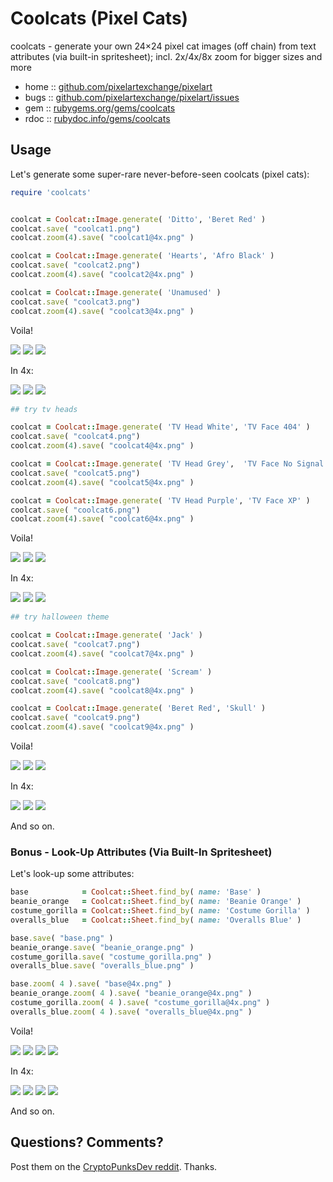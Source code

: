 # Coolcats (Pixel Cats)

coolcats - generate your own 24×24 pixel cat images (off chain) from text attributes (via built-in spritesheet); incl. 2x/4x/8x zoom for bigger sizes and more



* home  :: [github.com/pixelartexchange/pixelart](https://github.com/pixelartexchange/pixelart)
* bugs  :: [github.com/pixelartexchange/pixelart/issues](https://github.com/pixelartexchange/pixelart/issues)
* gem   :: [rubygems.org/gems/coolcats](https://rubygems.org/gems/coolcats)
* rdoc  :: [rubydoc.info/gems/coolcats](http://rubydoc.info/gems/coolcats)




##  Usage

Let's generate some super-rare never-before-seen
coolcats (pixel cats):

```ruby
require 'coolcats'


coolcat = Coolcat::Image.generate( 'Ditto', 'Beret Red' )
coolcat.save( "coolcat1.png")
coolcat.zoom(4).save( "coolcat1@4x.png" )

coolcat = Coolcat::Image.generate( 'Hearts', 'Afro Black' )
coolcat.save( "coolcat2.png")
coolcat.zoom(4).save( "coolcat2@4x.png" )

coolcat = Coolcat::Image.generate( 'Unamused' )
coolcat.save( "coolcat3.png")
coolcat.zoom(4).save( "coolcat3@4x.png" )
```

Voila!

![](https://github.com/pixelartexchange/pixelart/raw/master/coolcats/i/coolcat1.png)
![](https://github.com/pixelartexchange/pixelart/raw/master/coolcats/i/coolcat2.png)
![](https://github.com/pixelartexchange/pixelart/raw/master/coolcats/i/coolcat3.png)

In 4x:

![](https://github.com/pixelartexchange/pixelart/raw/master/coolcats/i/coolcat1@4x.png)
![](https://github.com/pixelartexchange/pixelart/raw/master/coolcats/i/coolcat2@4x.png)
![](https://github.com/pixelartexchange/pixelart/raw/master/coolcats/i/coolcat3@4x.png)



```ruby
## try tv heads

coolcat = Coolcat::Image.generate( 'TV Head White', 'TV Face 404' )
coolcat.save( "coolcat4.png")
coolcat.zoom(4).save( "coolcat4@4x.png" )

coolcat = Coolcat::Image.generate( 'TV Head Grey',  'TV Face No Signal' )
coolcat.save( "coolcat5.png")
coolcat.zoom(4).save( "coolcat5@4x.png" )

coolcat = Coolcat::Image.generate( 'TV Head Purple', 'TV Face XP' )
coolcat.save( "coolcat6.png")
coolcat.zoom(4).save( "coolcat6@4x.png" )
```

Voila!

![](https://github.com/pixelartexchange/pixelart/raw/master/coolcats/i/coolcat4.png)
![](https://github.com/pixelartexchange/pixelart/raw/master/coolcats/i/coolcat5.png)
![](https://github.com/pixelartexchange/pixelart/raw/master/coolcats/i/coolcat6.png)

In 4x:

![](https://github.com/pixelartexchange/pixelart/raw/master/coolcats/i/coolcat4@4x.png)
![](https://github.com/pixelartexchange/pixelart/raw/master/coolcats/i/coolcat5@4x.png)
![](https://github.com/pixelartexchange/pixelart/raw/master/coolcats/i/coolcat6@4x.png)



```ruby
## try halloween theme

coolcat = Coolcat::Image.generate( 'Jack' )
coolcat.save( "coolcat7.png")
coolcat.zoom(4).save( "coolcat7@4x.png" )

coolcat = Coolcat::Image.generate( 'Scream' )
coolcat.save( "coolcat8.png")
coolcat.zoom(4).save( "coolcat8@4x.png" )

coolcat = Coolcat::Image.generate( 'Beret Red', 'Skull' )
coolcat.save( "coolcat9.png")
coolcat.zoom(4).save( "coolcat9@4x.png" )
```

Voila!

![](https://github.com/pixelartexchange/pixelart/raw/master/coolcats/i/coolcat7.png)
![](https://github.com/pixelartexchange/pixelart/raw/master/coolcats/i/coolcat8.png)
![](https://github.com/pixelartexchange/pixelart/raw/master/coolcats/i/coolcat9.png)

In 4x:

![](https://github.com/pixelartexchange/pixelart/raw/master/coolcats/i/coolcat7@4x.png)
![](https://github.com/pixelartexchange/pixelart/raw/master/coolcats/i/coolcat8@4x.png)
![](https://github.com/pixelartexchange/pixelart/raw/master/coolcats/i/coolcat9@4x.png)


And so on.

### Bonus - Look-Up Attributes (Via Built-In  Spritesheet)


Let's look-up some attributes:

```ruby
base            = Coolcat::Sheet.find_by( name: 'Base' )
beanie_orange   = Coolcat::Sheet.find_by( name: 'Beanie Orange' )
costume_gorilla = Coolcat::Sheet.find_by( name: 'Costume Gorilla' )
overalls_blue   = Coolcat::Sheet.find_by( name: 'Overalls Blue' )

base.save( "base.png" )
beanie_orange.save( "beanie_orange.png" )
costume_gorilla.save( "costume_gorilla.png" )
overalls_blue.save( "overalls_blue.png" )

base.zoom( 4 ).save( "base@4x.png" )
beanie_orange.zoom( 4 ).save( "beanie_orange@4x.png" )
costume_gorilla.zoom( 4 ).save( "costume_gorilla@4x.png" )
overalls_blue.zoom( 4 ).save( "overalls_blue@4x.png" )
```

Voila!

![](https://github.com/pixelartexchange/pixelart/raw/master/coolcats/i/base.png)
![](https://github.com/pixelartexchange/pixelart/raw/master/coolcats/i/beanie_orange.png)
![](https://github.com/pixelartexchange/pixelart/raw/master/coolcats/i/costume_gorilla.png)
![](https://github.com/pixelartexchange/pixelart/raw/master/coolcats/i/overalls_blue.png)

In 4x:

![](https://github.com/pixelartexchange/pixelart/raw/master/coolcats/i/base@4x.png)
![](https://github.com/pixelartexchange/pixelart/raw/master/coolcats/i/beanie_orange@4x.png)
![](https://github.com/pixelartexchange/pixelart/raw/master/coolcats/i/costume_gorilla@4x.png)
![](https://github.com/pixelartexchange/pixelart/raw/master/coolcats/i/overalls_blue@4x.png)

And so on.




## Questions? Comments?

Post them on the [CryptoPunksDev reddit](https://old.reddit.com/r/CryptoPunksDev). Thanks.
